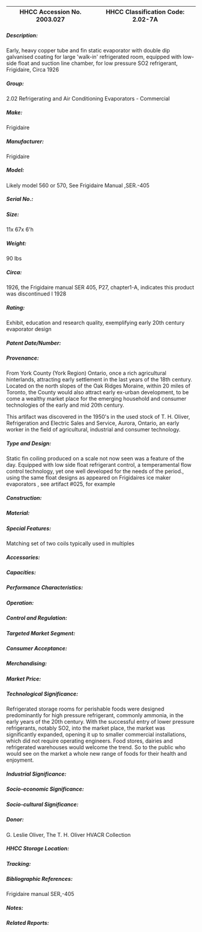 | **HHCC Accession No. 2003.027** |**HHCC Classification Code:  2.02-7A**|
| ----------- | ----------- |
##### Description:
Early, heavy copper tube and fin static evaporator with double dip galvanised coating for large 'walk-in' refrigerated room, equipped with low-side float and suction line chamber, for low pressure SO2 refrigerant, Frigidaire, Circa 1926
##### Group:
2.02 Refrigerating and Air Conditioning Evaporators - Commercial

##### Make:
Frigidaire

##### Manufacturer:
Frigidaire

##### Model:
Likely model 560 or 570, See Frigidaire Manual ,SER.-405

##### Serial No.:


##### Size:
11x 67x 6'h

##### Weight:
90 lbs

##### Circa:
1926, the Frigidaire manual SER 405, P27, chapter1-A, indicates this product was discontinued I 1928

##### Rating:
Exhibit, education and research quality, exemplifying early 20th century evaporator design

##### Patent Date/Number:


##### Provenance:
From York County (York Region) Ontario, once a rich agricultural hinterlands, attracting early settlement in the last years of the 18th century. Located on the north slopes of the Oak Ridges Moraine, within 20 miles of Toronto, the County would also attract early ex-urban development, to be come a wealthy market place for the emerging household and consumer technologies of the early and mid 20th century. 

This artifact was discovered in the 1950's in the used stock of T. H. Oliver, Refrigeration and Electric Sales and Service, Aurora, Ontario, an early worker in the field of agricultural, industrial and consumer technology.

##### Type and Design:
Static fin coiling produced on a scale not now seen was a feature of the day. Equipped with low side float refrigerant control, a temperamental flow control technology, yet one well developed for the needs of the period., using the same float designs as appeared on Frigidaires ice maker evaporators , see artifact #025, for example

##### Construction:


##### Material:


##### Special Features:
Matching set of two coils typically used in multiples

##### Accessories:


##### Capacities:


##### Performance Characteristics:


##### Operation:


##### Control and Regulation:


##### Targeted Market Segment:


##### Consumer Acceptance:


##### Merchandising:


##### Market Price:


##### Technological Significance:
Refrigerated storage rooms for perishable foods were designed predominantly for high pressure refrigerant, commonly ammonia, in the early years of the 20th century. With the successful entry of lower pressure refrigerants, notably SO2, into the market place, the market was significantly expanded, opening it up to smaller commercial installations, which did not require operating engineers. Food stores, dairies and refrigerated warehouses would welcome the trend. So to the public who would see on the market a whole new range of foods for their health and enjoyment.

##### Industrial Significance:


##### Socio-economic Significance:


##### Socio-cultural Significance:


##### Donor:
G. Leslie Oliver, The T. H. Oliver HVACR Collection

##### HHCC Storage Location:


##### Tracking:


##### Bibliographic References:
Frigidaire manual SER,-405

##### Notes:


##### Related Reports:

